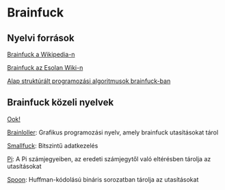 # Brainfuck

## Nyelvi források

[Brainfuck a Wikipedia-n](http://en.wikipedia.org/wiki/Brainfuck)

[Brainfuck az Esolan Wiki-n](http://esolangs.org/wiki/Brainfuck)

[Alap struktúrált programozási algoritmusok brainfuck-ban](http://esolangs.org/wiki/Brainfuck_algorithms)

## Brainfuck közeli nyelvek

[Ook!](http://esolangs.org/wiki/Ook!)

[Brainloller](http://esolangs.org/wiki/Brainloller): Grafikus programozási nyelv, amely brainfuck utasításokat tárol

[Smallfuck](http://esolangs.org/wiki/Smallfuck): Bitszintű adatkezelés

[Pi](http://esolangs.org/wiki/Pi): A Pi számjegyeiben, az eredeti számjegytől való eltérésben tárolja az utasításokat

[Spoon](http://esolangs.org/wiki/Spoon): Huffman-kódolású bináris sorozatban tárolja az utasításokat
